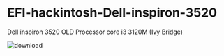 # EFI-hackintosh-Dell-inspiron-3520
Dell inspiron 3520 OLD
Processor core i3 3120M (Ivy Bridge)


![download](https://github.com/meleksaidani1/EFI-hackintosh-Dell-inspiron-3520/assets/139923297/46140cd3-e623-4716-bfff-56171c8c6a8b)
